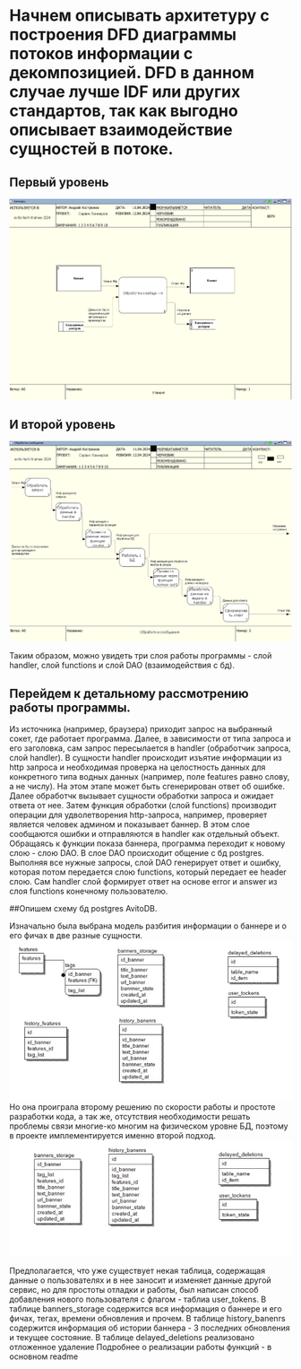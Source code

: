 #  Начнем описывать архитетуру с построения DFD диаграммы потоков информации с декомпозицией. DFD в данном случае лучше IDF или других стандартов, так как выгодно описывает взаимодействие сущностей в потоке.
##  Первый уровень
![DFD первый уровень декомпозиции](https://github.com/synestal/AvitoKostryukovAndy/blob/main/%D0%90%D1%80%D1%85%D0%B8%D1%82%D0%B5%D0%BA%D1%82%D1%83%D1%80%D0%B0/DFD%20%D0%B4%D0%B8%D0%B0%D0%B3%D1%80%D0%B0%D0%BC%D0%BC%D0%B0%20%D0%BF%D0%BE%D1%82%D0%BE%D0%BA%D0%BE%D0%B2%2C%201-%D1%8B%D0%B9%20%D1%83%D1%80%D0%BE%D0%B2%D0%B5%D0%BD%D1%8C%20%D0%B4%D0%B5%D0%BA%D0%BE%D0%BC%D0%BF%D0%BE%D0%B7%D0%B8%D1%86%D0%B8%D0%B8%20%D0%B2%20Ramus.jpg)

##  И второй уровень
![DFD второй уровень декомпозиции](https://github.com/synestal/AvitoKostryukovAndy/blob/main/%D0%90%D1%80%D1%85%D0%B8%D1%82%D0%B5%D0%BA%D1%82%D1%83%D1%80%D0%B0/DFD%20%D0%B4%D0%B8%D0%B0%D0%B3%D1%80%D0%B0%D0%BC%D0%BC%D0%B0%20%D0%BF%D0%BE%D1%82%D0%BE%D0%BA%D0%BE%D0%B2%2C%202-%D0%BE%D0%B9%20%D1%83%D1%80%D0%BE%D0%B2%D0%B5%D0%BD%D1%8C%20%D0%B4%D0%B5%D0%BA%D0%BE%D0%BC%D0%BF%D0%BE%D0%B7%D0%B8%D1%86%D0%B8%D0%B8%20%D0%B2%20Ramus.jpg)

Таким образом, можно увидеть три слоя работы программы - слой handler, слой functions и слой DAO (взаимодействия с бд).

##  Перейдем к детальному рассмотрению работы программы.
Из источника (например, браузера) приходит запрос на выбранный сокет, где работает программа. Далее, в зависимости от типа запроса и его заголовка, сам запрос пересылается в handler (обработчик запроса, слой handler). В сущности handler происходит изъятие информации из http запроса и необходимая проверка на целостность данных для конкретного типа водных данных (например, поле features равно слову, а не числу). На этом этапе может быть сгенерирован ответ об ошибке.
Далее обработчк вызывает сущности обработки запроса и ожидает ответа от нее. Затем функция обработки (слой functions) производит операции для удволетворения http-запроса, например, проверяет является человек админом и показывает баннер. В этом слое сообщаются ошибки и отправляются в handler как отдельный объект. Обращаясь к функции показа баннера, программа переходит к новому слою - слою DAO.
В слое DAO происходит общение с бд postgres. Выполняя все нужные запросы, слой DAO генерирует ответ и ошибку, которая потом передается слою functions, который передает ее header слою. Сам handler слой формирует ответ на основе error и answer из слоя functions конечному пользователю.

##Опишем схему бд postgres AvitoDB.

Изначально была выбрана модель разбития информации о баннере и о его фичах в две разные сущности.
![Схема бд, первая ревизия](https://github.com/synestal/AvitoKostryukovAndy/blob/main/%D0%90%D1%80%D1%85%D0%B8%D1%82%D0%B5%D0%BA%D1%82%D1%83%D1%80%D0%B0/%D0%A1%D1%85%D0%B5%D0%BC%D0%B0%20%D0%91%D0%94%20postres%20%D0%B2%20Erwin.jpg)
Но она проиграла второму решению по скорости работы и простоте разработки кода, а так же, отсутствия необходимости решать проблемы связи многие-ко многим на физическом уровне БД, поэтому в проекте имплементируется именно второй подход.
![Схема бд, вторая ревизия](https://github.com/synestal/AvitoKostryukovAndy/blob/main/%D0%90%D1%80%D1%85%D0%B8%D1%82%D0%B5%D0%BA%D1%82%D1%83%D1%80%D0%B0/%D0%90%D1%80%D1%85%D0%B8%D1%82%D0%B5%D0%BA%D1%82%D1%83%D1%80%D0%B0%20postgres%20%D1%84%D0%B8%D0%BD%D0%B0%D0%BB%D1%8C%D0%BD%D0%B0%D1%8F%20Erwin.jpg)

Предполагается, что уже существует некая таблица, содержащая данные о пользователях и в нее заносит и изменяет данные другой сервис, но для простоты отладки и работы, был написан способ добавления нового пользователя с флагом - таблиа user_tokens.
В таблице banners_storage содержится вся информация о баннере и его фичах, тегах, времени обновления и прочем. В таблице history_banenrs содержится информация об истории баннера - 3 последних обновления и текущее состояние. В таблице delayed_deletions реализовано отложенное удаление
Подробнее о реализации работы функций - в основном readme
